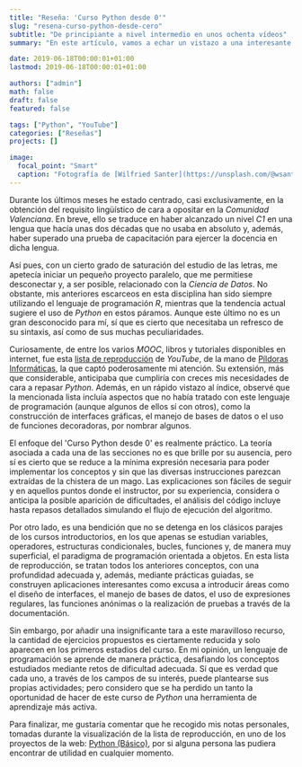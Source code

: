 ```yaml
---
title: "Reseña: 'Curso Python desde 0'"
slug: "resena-curso-python-desde-cero"
subtitle: "De principiante a nivel intermedio en unos ochenta vídeos"
summary: "En este artículo, vamos a echar un vistazo a una interesante y más que recomendable lista de reproducción de YouTube, que contiene un curso de Python con secciones que van más allá de los páramos introductorios."

date: 2019-06-18T00:00:01+01:00
lastmod: 2019-06-18T00:00:01+01:00

authors: ["admin"]
math: false
draft: false
featured: false

tags: ["Python", "YouTube"]
categories: ["Reseñas"]
projects: []

image:
  focal_point: "Smart"
  caption: "Fotografía de [Wilfried Santer](https://unsplash.com/@wsanter), disponible en [Unsplash](https://unsplash.com/photos/zelgyeLINKc)."
---
```


Durante los últimos meses he estado centrado, casi exclusivamente, en la obtención del requisito lingüístico de cara a opositar en la *Comunidad Valenciana*. En breve, ello se traduce en haber alcanzado un nivel *C1* en una lengua que hacía unas dos décadas que no usaba en absoluto y, además, haber superado una prueba de capacitación para ejercer la docencia en dicha lengua.

Así pues, con un cierto grado de saturación del estudio de las letras, me apetecía iniciar un pequeño proyecto paralelo, que me permitiese desconectar y, a ser posible, relacionado con la *Ciencia de Datos*. No obstante, mis anteriores escarceos en esta disciplina han sido siempre utilizando el lenguaje de programación *R*, mientras que la tendencia actual sugiere el uso de *Python* en estos páramos. Aunque este último no es un gran desconocido para mí, sí que es cierto que necesitaba un refresco de su sintaxis, así como de sus muchas peculiaridades.

Curiosamente, de entre los varios *MOOC*, libros y tutoriales disponibles en internet, fue esta [lista de reproducción](https://www.youtube.com/playlist?list=PLU8oAlHdN5BlvPxziopYZRd55pdqFwkeS) de *YouTube*, de la mano de [Píldoras Informáticas](https://www.pildorasinformaticas.es/), la que captó poderosamente mi atención. Su extensión, más que considerable, anticipaba que cumpliría con creces mis necesidades de cara a repasar *Python*. Además, en un rápido vistazo al índice, observé que la mencionada lista incluía aspectos que no había tratado con este lenguaje de programación (aunque algunos de ellos sí con otros), como la construcción de interfaces gráficas, el manejo de bases de datos o el uso de funciones decoradoras, por nombrar algunos.

El enfoque del 'Curso Python desde 0' es realmente práctico. La teoría asociada a cada una de las secciones no es que brille por su ausencia, pero sí es cierto que se reduce a la mínima expresión necesaria para poder implementar los conceptos y sin que las diversas instrucciones parezcan extraídas de la chistera de un mago. Las explicaciones son fáciles de seguir y en aquellos puntos donde el instructor, por su experiencia, considera o anticipa la posible aparición de dificultades, el análisis del código incluye hasta repasos detallados simulando el flujo de ejecución del algoritmo.

Por otro lado, es una bendición que no se detenga en los clásicos parajes de los cursos introductorios, en los que apenas se estudian variables, operadores, estructuras condicionales, bucles, funciones y, de manera muy superficial, el paradigma de programación orientada a objetos. En esta lista de reproducción, se tratan todos los anteriores conceptos, con una profundidad adecuada y, además, mediante prácticas guiadas, se construyen aplicaciones interesantes como excusa a introducir áreas como el diseño de interfaces, el manejo de bases de datos, el uso de expresiones regulares, las funciones anónimas o la realización de pruebas a través de la documentación.

Sin embargo, por añadir una insignificante tara a este maravilloso recurso, la cantidad de ejercicios propuestos es ciertamente reducida y solo aparecen en los primeros estadios del curso. En mi opinión, un lenguaje de programación se aprende de manera práctica, desafiando los conceptos estudiados mediante retos de dificultad adecuada. Sí que es verdad que cada uno, a través de los campos de su interés, puede plantearse sus propias actividades; pero considero que se ha perdido un tanto la oportunidad de hacer de este curso de *Python* una herramienta de aprendizaje más activa.

Para finalizar, me gustaría comentar que he recogido mis notas personales, tomadas durante la visualización de la lista de reproducción, en uno de los proyectos de la web: [Python (Básico)](/courses/python-basic/), por si alguna persona las pudiera encontrar de utilidad en cualquier momento.
